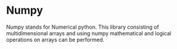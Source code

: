 # Numpy
Numpy stands for Numerical python. This library consisting of multidimensional arrays and using numpy mathematical and logical operations on arrays can be performed. 
